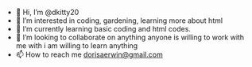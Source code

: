 - 👋 Hi, I’m @dkitty20
- 👀 I’m interested in coding, gardening, learning more about html 
- 🌱 I’m currently learning basic coding and html codes.
- 💞️ I’m looking to collaborate on anything anyone is willing to work with me with i am willing to learn anything
- 📫 How to reach me dorisaerwin@gmail.com

<!---
dkitty20/dkitty20 is a ✨ special ✨ repository because its `README.md` (this file) appears on your GitHub profile.
You can click the Preview link to take a look at your changes.
--->
